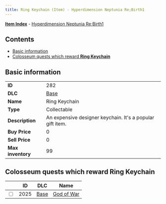 ```yaml
---
title: Ring Keychain (Item) - Hyperdimension Neptunia Re;Birth1
---
```


[**Item Index**](/neptunia/rb1/item/index.html) - [Hyperdimension Neptunia Re;Birth1](/neptunia/rb1)

## Contents

- [Basic information](#basic-information)
- [Colosseum quests which reward **Ring Keychain**](#colosseum-quests-which-reward-ring-keychain)
## Basic information

|   |   |
| -- | -- |
| **ID** | 282 |
| **DLC** | [Base](/neptunia/rb1/dlc/1-base.html) |
| **Name** | Ring Keychain |
| **Type** | Collectable |
| **Description** | An expensive designer keychain. It's a popular gift item. |
| **Buy Price** | 0 |
| **Sell Price** | 0 |
| **Max inventory** | 99 |


## Colosseum quests which reward **Ring Keychain**

|    | ID | DLC | Name |
| -- | -- | --- | ---- |
| <input type="checkbox" id="rb1-colosseum-1-2025" class="trackbox" /> | 2025 | [Base](/neptunia/rb1/dlc/1-base.html) | [God of War](/neptunia/rb1/colosseum/1-2025-god-of-war.html) |
